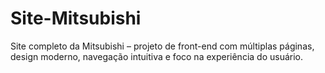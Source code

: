 # Site-Mitsubishi
Site completo da Mitsubishi – projeto de front-end com múltiplas páginas, design moderno, navegação intuitiva e foco na experiência do usuário.
